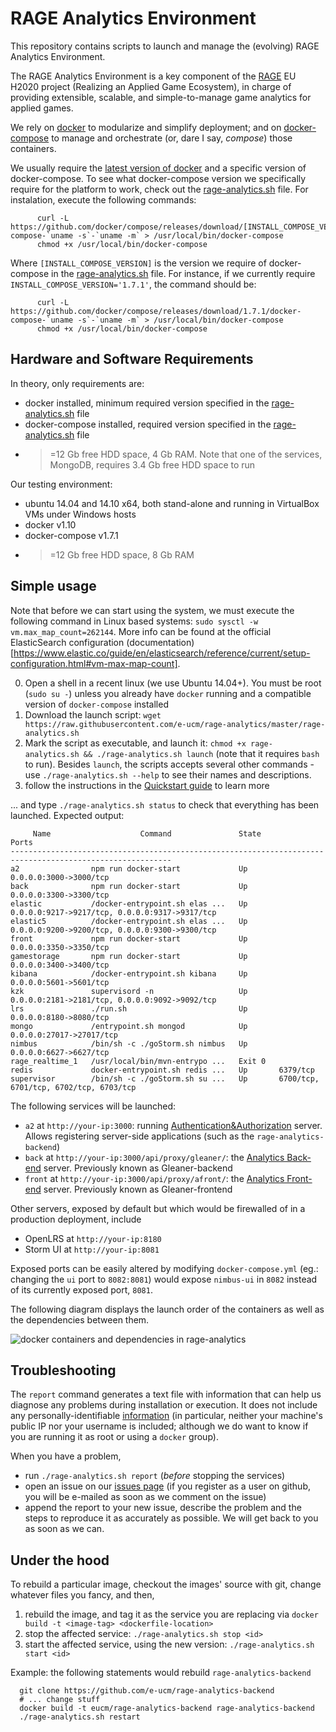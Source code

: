 # RAGE Analytics Environment

This repository contains scripts to launch and manage the (evolving) RAGE Analytics Environment.

The RAGE Analytics Environment is a key component of the [RAGE](http://rageproject.eu/) EU H2020 project 
(Realizing an Applied Game Ecosystem), in charge of providing extensible, scalable, and simple-to-manage
game analytics for applied games.

We rely on [docker](https://docs.docker.com/installation/) to modularize and simplify deployment; and on [docker-compose](https://docs.docker.com/compose/install/) to manage and orchestrate (or, dare I say, _compose_) those containers. 

We usually require the [latest version of docker](https://github.com/docker/docker/releases) and a specific version of docker-compose. To see what docker-compose version we specifically require for the platform to work, check out the [rage-analytics.sh](https://github.com/e-ucm/rage-analytics/blob/master/rage-analytics.sh#L23) file. For instalation, execute the following commands:

          curl -L https://github.com/docker/compose/releases/download/[INSTALL_COMPOSE_VERSION]/docker-compose-`uname -s`-`uname -m` > /usr/local/bin/docker-compose
          chmod +x /usr/local/bin/docker-compose
         
Where `[INSTALL_COMPOSE_VERSION]` is the version we require of docker-compose in the [rage-analytics.sh](https://github.com/e-ucm/rage-analytics/blob/master/rage-analytics.sh#L23) file. For instance, if we currently require `INSTALL_COMPOSE_VERSION='1.7.1'`, the command should be:         

          curl -L https://github.com/docker/compose/releases/download/1.7.1/docker-compose-`uname -s`-`uname -m` > /usr/local/bin/docker-compose
          chmod +x /usr/local/bin/docker-compose

## Hardware and Software Requirements

In theory, only requirements are:

- docker installed, minimum required version specified in the [rage-analytics.sh](https://github.com/e-ucm/rage-analytics/blob/master/rage-analytics.sh#L21) file
- docker-compose installed, required version specified in the [rage-analytics.sh](https://github.com/e-ucm/rage-analytics/blob/master/rage-analytics.sh#L23) file
- >=12 Gb free HDD space, 4 Gb RAM. Note that one of the services, MongoDB, requires 3.4 Gb free HDD space to run

Our testing environment:
          
- ubuntu 14.04 and 14.10 x64, both stand-alone and running in VirtualBox VMs under Windows hosts
- docker v1.10
- docker-compose v1.7.1
- >=12 Gb free HDD space, 8 Gb RAM

## Simple usage

Note that before we can start using the system, we must execute the following command in Linux based systems: `sudo sysctl -w vm.max_map_count=262144`. More info can be found at the official 
ElasticSearch configuration (documentation)[https://www.elastic.co/guide/en/elasticsearch/reference/current/setup-configuration.html#vm-max-map-count].

0. Open a shell in a recent linux (we use Ubuntu 14.04+). You must be root (`sudo su -`) unless you already have `docker` running and a compatible version of `docker-compose` installed 
1. Download the launch script: `wget https://raw.githubusercontent.com/e-ucm/rage-analytics/master/rage-analytics.sh`
2. Mark the script as executable, and launch it: `chmod +x rage-analytics.sh && ./rage-analytics.sh launch` (note that it requires `bash` to run). Besides `launch`, the scripts accepts several other commands - use `./rage-analytics.sh --help` to see their names and descriptions.
3. follow the instructions in the [Quickstart guide](https://github.com/e-ucm/rage-analytics/wiki/Quickstart) to learn more 

... and type `./rage-analytics.sh status` to check that everything has been launched. Expected output:

```
     Name                    Command               State                        Ports                      
----------------------------------------------------------------------------------------------------------
a2                npm run docker-start             Up       0.0.0.0:3000->3000/tcp                         
back              npm run docker-start             Up       0.0.0.0:3300->3300/tcp                         
elastic           /docker-entrypoint.sh elas ...   Up       0.0.0.0:9217->9217/tcp, 0.0.0.0:9317->9317/tcp 
elastic5          /docker-entrypoint.sh elas ...   Up       0.0.0.0:9200->9200/tcp, 0.0.0.0:9300->9300/tcp 
front             npm run docker-start             Up       0.0.0.0:3350->3350/tcp                         
gamestorage       npm run docker-start             Up       0.0.0.0:3400->3400/tcp                         
kibana            /docker-entrypoint.sh kibana     Up       0.0.0.0:5601->5601/tcp                         
kzk               supervisord -n                   Up       0.0.0.0:2181->2181/tcp, 0.0.0.0:9092->9092/tcp 
lrs               ./run.sh                         Up       0.0.0.0:8180->8080/tcp                         
mongo             /entrypoint.sh mongod            Up       0.0.0.0:27017->27017/tcp                       
nimbus            /bin/sh -c ./goStorm.sh nimbus   Up       0.0.0.0:6627->6627/tcp                         
rage_realtime_1   /usr/local/bin/mvn-entrypo ...   Exit 0                                                  
redis             docker-entrypoint.sh redis ...   Up       6379/tcp                                       
supervisor        /bin/sh -c ./goStorm.sh su ...   Up       6700/tcp, 6701/tcp, 6702/tcp, 6703/tcp 
```

The following services will be launched:
* `a2` at `http://your-ip:3000`: running [Authentication&Authorization](https://github.com/e-ucm/a2) server. Allows registering server-side applications (such as the `rage-analytics-backend`) 
* `back` at `http://your-ip:3000/api/proxy/gleaner/`: the [Analytics Back-end](https://github.com/e-ucm/rage-analytics-backend) server. Previously known as Gleaner-backend
* `front` at `http://your-ip:3000/api/proxy/afront/`: the [Analytics Front-end](https://github.com/e-ucm/rage-analytics-frontend) server. Previously known as Gleaner-frontend

Other servers, exposed by default but which would be firewalled of in a production deployment, include
* OpenLRS at `http://your-ip:8180`
* Storm UI at `http://your-ip:8081`

Exposed ports can be easily altered by modifying `docker-compose.yml` (eg.: changing the `ui` port to `8082:8081`) would expose `nimbus-ui` in `8082` instead of its currently exposed port, `8081`.

The following diagram displays the launch order of the containers as well as the dependencies between them.

![docker containers and dependencies in rage-analytics](https://cloud.githubusercontent.com/assets/5658058/14140714/fb5b18d8-f67a-11e5-9b9c-41efd9277ee1.png)

## Troubleshooting

The `report` command generates a text file with information that can help us diagnose any problems during installation or execution. It does not include any personally-identifiable [information](https://github.com/e-ucm/rage-analytics/blob/master/rage-analytics.sh) (in particular, neither your machine's public IP  nor your username is included; although we do want to know if you are running it as root or using a `docker` group).

When you have a problem,

- run `./rage-analytics.sh report` (_before_ stopping the services)
- open an issue on our [issues page](https://github.com/e-ucm/rage-analytics/pulls) (if you register as a user on github, you will be e-mailed as soon as we comment on the issue)
- append the report to your new issue, describe the problem and the steps to reproduce it as accurately as possible. We will get back to you as soon as we can.

## Under the hood

To rebuild a particular image, checkout the images' source with git, change whatever files you fancy, and then,

1. rebuild the image, and tag it as the service you are replacing via `docker build -t <image-tag> <dockerfile-location>`
2. stop the affected service: `./rage-analytics.sh stop <id>` 
3. start the affected service, using the new version: `./rage-analytics.sh start <id>` 

Example: the following statements would rebuild `rage-analytics-backend`
```
  git clone https://github.com/e-ucm/rage-analytics-backend
  # ... change stuff
  docker build -t eucm/rage-analytics-backend rage-analytics-backend
  ./rage-analytics.sh restart
```

